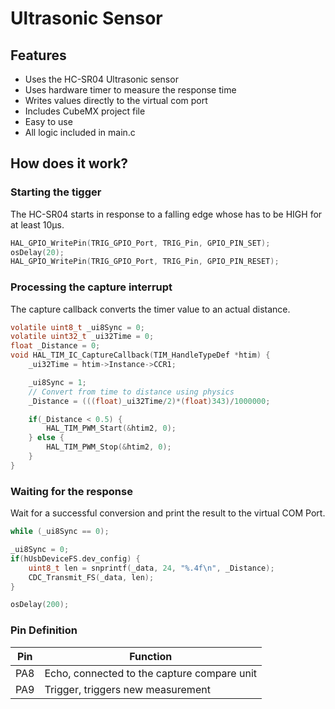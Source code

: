 # Ultrasonic Sensor
## Features
* Uses the HC-SR04 Ultrasonic sensor
* Uses hardware timer to measure the response time
* Writes values directly to the virtual com port
* Includes CubeMX project file
* Easy to use
* All logic included in main.c

## How does it work?
### Starting the tigger
The HC-SR04 starts in response to a falling edge whose has to be HIGH for at least 10µs.
```C
HAL_GPIO_WritePin(TRIG_GPIO_Port, TRIG_Pin, GPIO_PIN_SET);
osDelay(20);
HAL_GPIO_WritePin(TRIG_GPIO_Port, TRIG_Pin, GPIO_PIN_RESET);
```
### Processing the capture interrupt
The capture callback converts the timer value to an actual distance.
```C
volatile uint8_t _ui8Sync = 0;
volatile uint32_t _ui32Time = 0;
float _Distance = 0;
void HAL_TIM_IC_CaptureCallback(TIM_HandleTypeDef *htim) {
    _ui32Time = htim->Instance->CCR1;

    _ui8Sync = 1;
    // Convert from time to distance using physics
    _Distance = (((float)_ui32Time/2)*(float)343)/1000000;

    if(_Distance < 0.5) {
        HAL_TIM_PWM_Start(&htim2, 0);
    } else {
        HAL_TIM_PWM_Stop(&htim2, 0);
    }
}
```

### Waiting for the response
Wait for a successful conversion and print the result to the virtual COM Port.
```C
while (_ui8Sync == 0);

_ui8Sync = 0;
if(hUsbDeviceFS.dev_config) {
    uint8_t len = snprintf(_data, 24, "%.4f\n", _Distance);
    CDC_Transmit_FS(_data, len);
}

osDelay(200);
```
### Pin Definition
|Pin      | Function         |
|---|---|
|PA8|Echo, connected to the capture compare unit|
|PA9|Trigger, triggers new measurement|